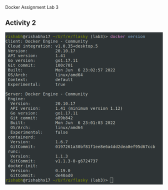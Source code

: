 Docker Assignment Lab 3

## Activity 2
![Activity 2 Screenshot](./imgs/a2.png?raw=true "Activity 2 Screenshot")
